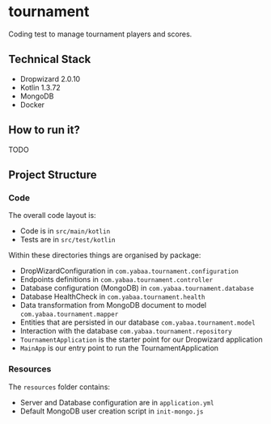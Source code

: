 # tournament

Coding test to manage tournament players and scores.

## Technical Stack

* Dropwizard 2.0.10
* Kotlin 1.3.72
* MongoDB
* Docker

## How to run it?

TODO

## Project Structure

### Code
The overall code layout is:

* Code is in `src/main/kotlin`
* Tests are in `src/test/kotlin`

Within these directories things are organised by package:

* DropWizardConfiguration in `com.yabaa.tournament.configuration`
* Endpoints definitions in `com.yabaa.tournament.controller`
* Database configuration (MongoDB) in `com.yabaa.tournament.database`
* Database HealthCheck in `com.yabaa.tournament.health`
* Data transformation from MongoDB document to model `com.yabaa.tournament.mapper`
* Entities that are persisted in our database `com.yabaa.tournament.model`
* Interaction with the database `com.yabaa.tournament.repository`
* `TournamentApplication` is the starter point for our Dropwizard application
* `MainApp` is our entry point to run the TournamentApplication

### Resources
The `resources` folder contains:
* Server and Database configuration are in `application.yml`
* Default MongoDB user creation script in `init-mongo.js`


